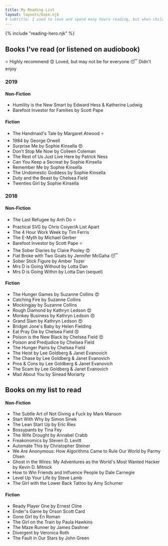 ```yaml
---
title: My Reading List
layout: layouts/base.njk
# subtitle: I used to love and spend many hours reading, but when children came along I found it difficult to find the time or brain power to read more than short articles and blogs. 
---
```


  <!-- <h1>{{title}}</h1> -->
  <!-- {%- if subtitle %}<p class="subtitle">{{ subtitle | safe }}</p>{% endif %} -->
  {% include "reading-hero.njk" %}
 
<!-- I was inspired by [Una's book list](https://github.com/una/personal-goals/blob/master/ideas-and-misc/book-checklist.md) to keep a record of my reading.

I used to love and spend many hours reading, but when children came along I found it difficult to make the time to read more than articles and blogs. 
Now that I've recently reclaimed some of my free time (and brain power), I'm aiming to read at least one book (fiction or non fiction) each month.  -->



## Books I've read (or listened on audiobook)

<span class="emoji-legend">:star: Highly recommend</span>
<span class="emoji-legend">:heart_eyes: Loved, but may not be for everyone</span>
<span class="emoji-legend">:sleeping: Didn't enjoy</span>


### 2019 

#### Non-Fiction 

- Humility is the New Smart by Edward Hess & Katherine Ludwig
- Barefoot Investor for Families by Scott Pape

#### Fiction

- The Handmaid's Tale by Margaret Atwood :star: 
- 1984 by George Orwell
- Surprise Me by Sophie Kinsella :heart_eyes:
- Don't Stop Me Now by Colleen Coleman
- The Rest of Us Just Live Here by Patrick Ness
- Can You Keep a Secreat by Sophie Kinsella
- Remember Me by Sophie Kinsella
- The Undomestic Goddess by Sophie Kinsella
- Duty and the Beast by Chelsea Field
- Twenties Girl by Sophie Kinsella

### 2018

#### Non-Fiction

- The Last Refugee by Anh Do :star: 
- Practical SVG by Chris Coiyer/A List Apart
- The 4 Hour Work Week by Tim Ferris
- The E-Myth by Michael Gerber
- Barefoot Investor by Scott Pape :star: 
- The Sober Diaries by Claire Pooley :heart_eyes:
- Flat Broke with Two Goats by Jennifer McGaha :sleeping: 
- Sober Stick Figure by Amber Tozer
- Mrs D is Going Without by Lotta Dan
- Mrs D is Going Within by Lotta Dan (sequel)

#### Fiction

- The Hunger Games by Suzanne Collins :heart_eyes:
- Catching Fire by Suzanne Collins 
- Mockingjay by Suzanne Collins 
- Rough Diamond by Kathryn Ledson :heart_eyes:
- Monkey Business by Kathryn Ledson :heart_eyes:
- Grand Slam by Kathryn Ledson :heart_eyes:
- Bridget Jone's Baby by Helen Fielding
- Eat Pray Die by Chelsea Field :heart_eyes:
- Poison is the New Black by Chelsea Field :heart_eyes:
- Poison and Predjudice by Chelsea Field 
- The Hunger Pains by Chelsea Field
- The Heist by Lee Goldberg & Janet Evanovich
- The Chase by Lee Goldberg & Janet Evanovich
- Pros & Cons by Lee Goldberg & Janet Evanovich
- The Scam by Lee Goldberg & Janet Evanovich
- Mad About You by Sinead Moriarty

## Books on my list to read

#### Non-Fiction

- The Subtle Art of Not Giving a Fuck by Mark Manson
- Start With Why by Simon Sinek
- The Lean Start Up by Eric Ries
- Bossypants by Tina Fey
- The Wife Drought by Annabel Crabb
- Freakonomics by Steven D. Levitt
- Automate This by Christopher Steiner
- We Are Anonymous: How Algorithms Came to Rule Our World by Parmy Olsen
- Ghost in the Wires: My Adventures as the World's Most Wanted Hacker by Kevin D. Mitnick
- How to Win Friends and Inlfuence People by Dale Carnegie
- Level Up Your Life by Steve Lamb
- The Girl with the Lower Back Tattoo by Amy Schumer


#### Fiction

- Ready Player One by Ernest Cline
- Ender's Game by Orson Scott Card
- Gone Girl by En Roman
- The Girl on the Train by Paula Hawkins
- The Maze Runner by James Dashner
- Divergent by Veronica Roth
- The Fault in Our Stars by John Green
